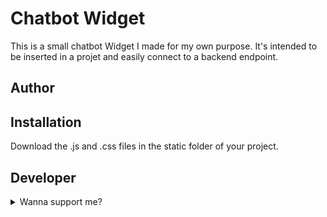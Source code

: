# Chatbot Widget
This is a small chatbot Widget I made for my own purpose. It's intended to be inserted in a projet and easily connect to a backend endpoint.

## Author

## Installation
Download the .js and .css files in the static folder of your project.
<link rel="stylesheet" href="chat-widget.css">
<script src="chat-widget.js"></script>

## Developer
<details> 
  <summary>Wanna support me? </summary>
   Here come the e-begging ಥ_ಥ 
   
   [![ko-fi](https://www.ko-fi.com/img/githubbutton_sm.svg)](https://ko-fi.com/jello195)
</details>